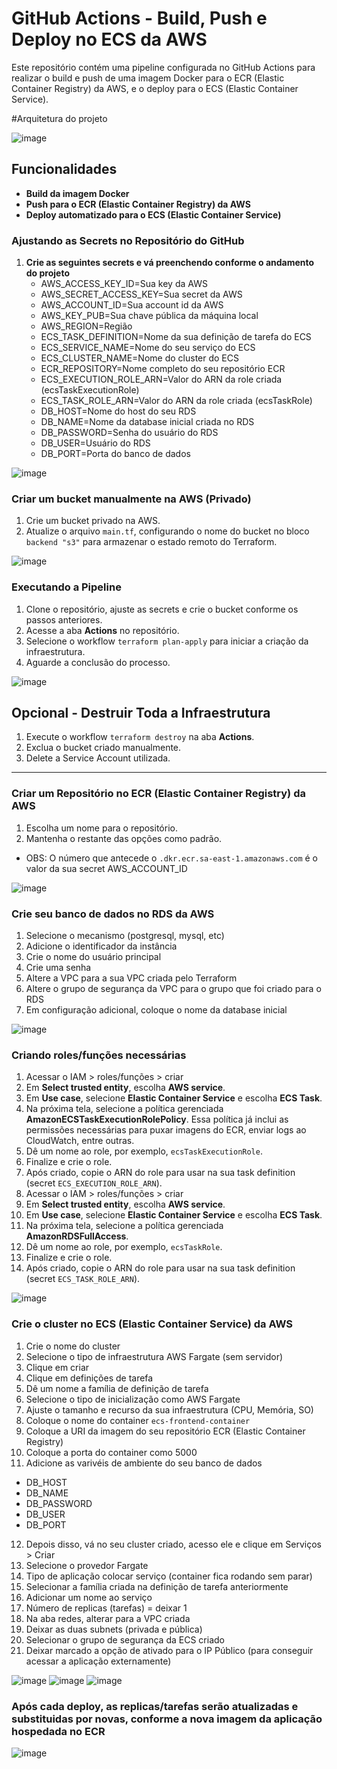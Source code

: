 # GitHub Actions - Build, Push e Deploy no ECS da AWS

Este repositório contém uma pipeline configurada no GitHub Actions para realizar o build e push de uma imagem Docker para o ECR (Elastic Container Registry) da AWS, e o deploy para o ECS (Elastic Container Service).

#Arquitetura do projeto

![image](https://github.com/user-attachments/assets/8256cab5-1e1b-444a-b4b1-f2fac87c3e40)

## Funcionalidades

- **Build da imagem Docker**
- **Push para o ECR (Elastic Container Registry) da AWS**
- **Deploy automatizado para o ECS (Elastic Container Service)**

### Ajustando as Secrets no Repositório do GitHub
1. **Crie as seguintes secrets e vá preenchendo conforme o andamento do projeto**
   - AWS_ACCESS_KEY_ID=Sua key da AWS
   - AWS_SECRET_ACCESS_KEY=Sua secret da AWS
   - AWS_ACCOUNT_ID=Sua account id da AWS
   - AWS_KEY_PUB=Sua chave pública da máquina local
   - AWS_REGION=Região
   - ECS_TASK_DEFINITION=Nome da sua definição de tarefa do ECS
   - ECS_SERVICE_NAME=Nome do seu serviço do ECS
   - ECS_CLUSTER_NAME=Nome do cluster do ECS
   - ECR_REPOSITORY=Nome completo do seu repositório ECR
   - ECS_EXECUTION_ROLE_ARN=Valor do ARN da role criada (ecsTaskExecutionRole)
   - ECS_TASK_ROLE_ARN=Valor do ARN da role criada (ecsTaskRole)
   - DB_HOST=Nome do host do seu RDS
   - DB_NAME=Nome da database inicial criada no RDS
   - DB_PASSWORD=Senha do usuário do RDS
   - DB_USER=Usuário do RDS
   - DB_PORT=Porta do banco de dados

![image](https://github.com/user-attachments/assets/7ec34782-90b2-4e9c-9ec5-31f3881e97ad)

### Criar um bucket manualmente na AWS (Privado)
1. Crie um bucket privado na AWS.
2. Atualize o arquivo `main.tf`, configurando o nome do bucket no bloco `backend "s3"` para armazenar o estado remoto do Terraform.

![image](https://github.com/user-attachments/assets/47c640d0-7897-45c9-bdff-8d92f83856ca)

### Executando a Pipeline
1. Clone o repositório, ajuste as secrets e crie o bucket conforme os passos anteriores.
2. Acesse a aba **Actions** no repositório.
3. Selecione o workflow `terraform plan-apply` para iniciar a criação da infraestrutura.
4. Aguarde a conclusão do processo.

![image](https://github.com/user-attachments/assets/d23fdb0a-c4f3-4c35-a4a8-91f174d80ee6)

## Opcional - Destruir Toda a Infraestrutura

1. Execute o workflow `terraform destroy` na aba **Actions**.
2. Exclua o bucket criado manualmente.
3. Delete a Service Account utilizada.

---

### Criar um Repositório no ECR (Elastic Container Registry) da AWS
1. Escolha um nome para o repositório.
2. Mantenha o restante das opções como padrão.
- OBS: O número que antecede o `.dkr.ecr.sa-east-1.amazonaws.com` é o valor da sua secret AWS_ACCOUNT_ID

![image](https://github.com/user-attachments/assets/e19cda46-ff41-462a-824e-5ddc8fc084a3)

### Crie seu banco de dados no RDS da AWS
1. Selecione o mecanismo (postgresql, mysql, etc)
2. Adicione o identificador da instância
3. Crie o nome do usuário principal
4. Crie uma senha
5. Altere a VPC para a sua VPC criada pelo Terraform
6. Altere o grupo de segurança da VPC para o grupo que foi criado para o RDS
7. Em configuração adicional, coloque o nome da database inicial

![image](https://github.com/user-attachments/assets/efebee0a-48df-472a-a861-8640c8a531c4)

### Criando roles/funções necessárias
1. Acessar o IAM > roles/funções > criar
2. Em **Select trusted entity**, escolha **AWS service**.
4. Em **Use case**, selecione **Elastic Container Service** e escolha **ECS Task**.
5. Na próxima tela, selecione a política gerenciada **AmazonECSTaskExecutionRolePolicy**. Essa política já inclui as permissões necessárias para puxar imagens do ECR, enviar logs ao CloudWatch, entre outras.
6. Dê um nome ao role, por exemplo, `ecsTaskExecutionRole`.
7. Finalize e crie o role.
8. Após criado, copie o ARN do role para usar na sua task definition (secret `ECS_EXECUTION_ROLE_ARN`).
9. Acessar o IAM > roles/funções > criar
10. Em **Select trusted entity**, escolha **AWS service**.
11. Em **Use case**, selecione **Elastic Container Service** e escolha **ECS Task**.
12. Na próxima tela, selecione a política gerenciada **AmazonRDSFullAccess**.
13. Dê um nome ao role, por exemplo, `ecsTaskRole`.
14. Finalize e crie o role.
15. Após criado, copie o ARN do role para usar na sua task definition (secret `ECS_TASK_ROLE_ARN`).

![image](https://github.com/user-attachments/assets/67face18-96df-4829-91b2-22b3d18c7574)

### Crie o cluster no ECS (Elastic Container Service) da AWS
1. Crie o nome do cluster
2. Selecione o tipo de infraestrutura AWS Fargate (sem servidor)
3. Clique em criar
4. Clique em definições de tarefa
5. Dê um nome a família de definição de tarefa
6. Selecione o tipo de inicialização como AWS Fargate
7. Ajuste o tamanho e recurso da sua infraestrutura (CPU, Memória, SO)
8. Coloque o nome do container `ecs-frontend-container`
9. Coloque a URI da imagem do seu repositório ECR (Elastic Container Registry)
10. Coloque a porta do container como 5000
11. Adicione as varivéis de ambiente do seu banco de dados
- DB_HOST
- DB_NAME
- DB_PASSWORD
- DB_USER
- DB_PORT
12. Depois disso, vá no seu cluster criado, acesso ele e clique em Serviços > Criar
13. Selecione o provedor Fargate
14. Tipo de aplicação colocar serviço (container fica rodando sem parar)
15. Selecionar a família criada na definição de tarefa anteriormente
16. Adicionar um nome ao serviço
17. Número de replicas (tarefas) = deixar 1
18. Na aba redes, alterar para a VPC criada
19. Deixar as duas subnets (privada e pública)
20. Selecionar o grupo de segurança da ECS criado
21. Deixar marcado a opção de ativado para o IP Público (para conseguir acessar a aplicação externamente)

![image](https://github.com/user-attachments/assets/7ef18abc-4508-4424-8878-d0dab2ae22f9)
![image](https://github.com/user-attachments/assets/1810cb04-5787-48de-a243-35f8c462595e)
![image](https://github.com/user-attachments/assets/93f25731-b685-4b55-8d94-854f2a067824)

### Após cada deploy, as replicas/tarefas serão atualizadas e substituidas por novas, conforme a nova imagem da aplicação hospedada no ECR

![image](https://github.com/user-attachments/assets/e731d76e-b55b-4af5-9657-040ffd2bdcf3)
